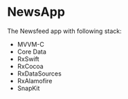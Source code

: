 # NewsApp
The Newsfeed app with following stack:
 
  - MVVM-C
  - Core Data
  - RxSwift
  - RxCocoa
  - RxDataSources
  - RxAlamofire
  - SnapKit

